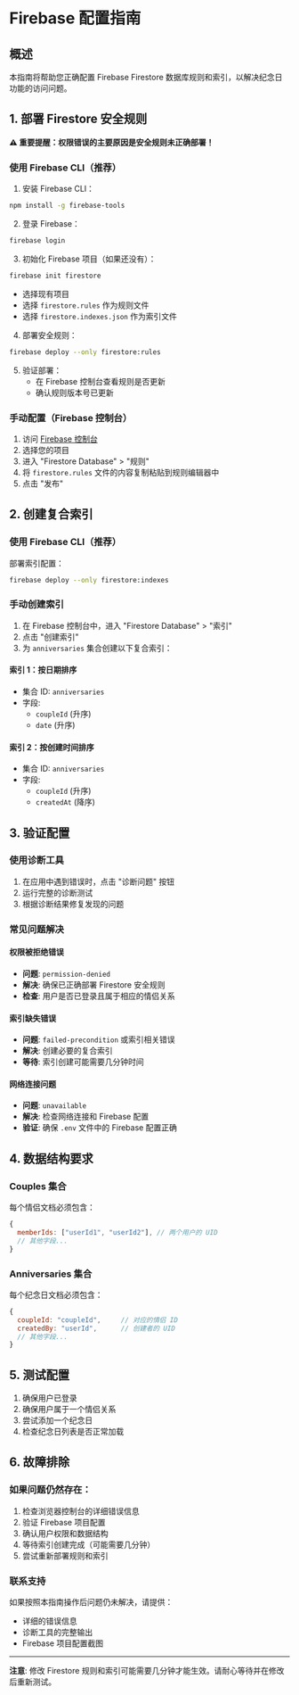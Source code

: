 # Firebase 配置指南

## 概述
本指南将帮助您正确配置 Firebase Firestore 数据库规则和索引，以解决纪念日功能的访问问题。

## 1. 部署 Firestore 安全规则

**⚠️ 重要提醒：权限错误的主要原因是安全规则未正确部署！**

### 使用 Firebase CLI（推荐）

1. 安装 Firebase CLI：
```bash
npm install -g firebase-tools
```

2. 登录 Firebase：
```bash
firebase login
```

3. 初始化 Firebase 项目（如果还没有）：
```bash
firebase init firestore
```
   - 选择现有项目
   - 选择 `firestore.rules` 作为规则文件
   - 选择 `firestore.indexes.json` 作为索引文件

4. 部署安全规则：
```bash
firebase deploy --only firestore:rules
```

5. 验证部署：
   - 在 Firebase 控制台查看规则是否更新
   - 确认规则版本号已更新

### 手动配置（Firebase 控制台）

1. 访问 [Firebase 控制台](https://console.firebase.google.com/)
2. 选择您的项目
3. 进入 "Firestore Database" > "规则"
4. 将 `firestore.rules` 文件的内容复制粘贴到规则编辑器中
5. 点击 "发布"

## 2. 创建复合索引

### 使用 Firebase CLI（推荐）

部署索引配置：
```bash
firebase deploy --only firestore:indexes
```

### 手动创建索引

1. 在 Firebase 控制台中，进入 "Firestore Database" > "索引"
2. 点击 "创建索引"
3. 为 `anniversaries` 集合创建以下复合索引：

#### 索引 1：按日期排序
- 集合 ID: `anniversaries`
- 字段:
  - `coupleId` (升序)
  - `date` (升序)

#### 索引 2：按创建时间排序
- 集合 ID: `anniversaries`
- 字段:
  - `coupleId` (升序)
  - `createdAt` (降序)

## 3. 验证配置

### 使用诊断工具

1. 在应用中遇到错误时，点击 "诊断问题" 按钮
2. 运行完整的诊断测试
3. 根据诊断结果修复发现的问题

### 常见问题解决

#### 权限被拒绝错误
- **问题**: `permission-denied`
- **解决**: 确保已正确部署 Firestore 安全规则
- **检查**: 用户是否已登录且属于相应的情侣关系

#### 索引缺失错误
- **问题**: `failed-precondition` 或索引相关错误
- **解决**: 创建必要的复合索引
- **等待**: 索引创建可能需要几分钟时间

#### 网络连接问题
- **问题**: `unavailable`
- **解决**: 检查网络连接和 Firebase 配置
- **验证**: 确保 `.env` 文件中的 Firebase 配置正确

## 4. 数据结构要求

### Couples 集合
每个情侣文档必须包含：
```javascript
{
  memberIds: ["userId1", "userId2"], // 两个用户的 UID
  // 其他字段...
}
```

### Anniversaries 集合
每个纪念日文档必须包含：
```javascript
{
  coupleId: "coupleId",     // 对应的情侣 ID
  createdBy: "userId",      // 创建者的 UID
  // 其他字段...
}
```

## 5. 测试配置

1. 确保用户已登录
2. 确保用户属于一个情侣关系
3. 尝试添加一个纪念日
4. 检查纪念日列表是否正常加载

## 6. 故障排除

### 如果问题仍然存在：

1. 检查浏览器控制台的详细错误信息
2. 验证 Firebase 项目配置
3. 确认用户权限和数据结构
4. 等待索引创建完成（可能需要几分钟）
5. 尝试重新部署规则和索引

### 联系支持

如果按照本指南操作后问题仍未解决，请提供：
- 详细的错误信息
- 诊断工具的完整输出
- Firebase 项目配置截图

---

**注意**: 修改 Firestore 规则和索引可能需要几分钟才能生效。请耐心等待并在修改后重新测试。